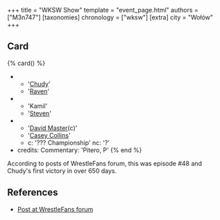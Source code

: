 +++
title = "WKSW Show"
template = "event_page.html"
authors = ["M3n747"]
[taxonomies]
chronology = ["wksw"]
[extra]
city = "Wołów"
+++

## Card

{% card() %}
- - '[Chudy](@/w/chudy.md)'
  - '[Raven](@/w/raven.md)'
- - 'Kamil'
  - '[Steven](@/w/steven.md)'
- - '[David Master](@/w/david-master.md)(c)'
  - '[Casey Collins](@/w/casey-collins.md)'
  - c: '??? Championship'
    nc: '?'
- credits:
    Commentary: 'Pitero, P'
{% end %}

According to posts of WrestleFans forum, this was episode #48 and Chudy's first victory in over 650 days.

## References

* [Post at WrestleFans forum](https://wrestlefans.pl/forum/viewtopic.php?f=295&t=35643)
